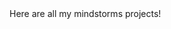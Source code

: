 <html style="font-family:monospace; font-weight:700;">
<head>
<p1>Here are all my mindstorms projects!</p1>
</head>
</html>
